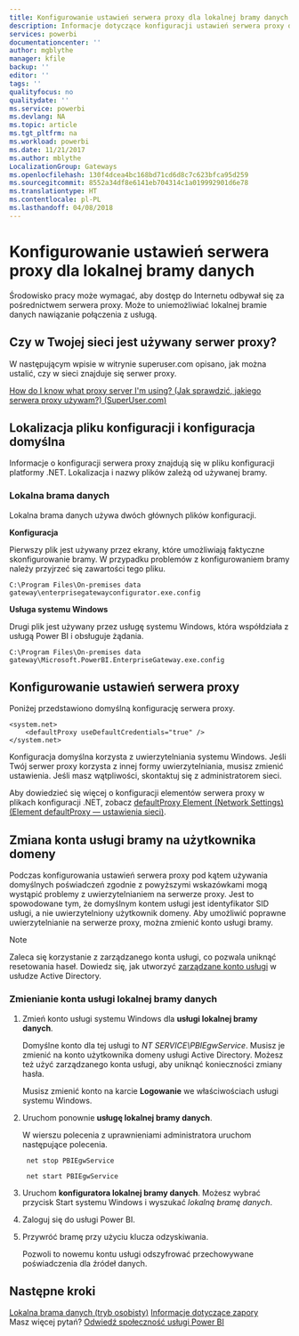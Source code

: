 ```yaml
---
title: Konfigurowanie ustawień serwera proxy dla lokalnej bramy danych
description: Informacje dotyczące konfiguracji ustawień serwera proxy dla lokalnej bramy danych.
services: powerbi
documentationcenter: ''
author: mgblythe
manager: kfile
backup: ''
editor: ''
tags: ''
qualityfocus: no
qualitydate: ''
ms.service: powerbi
ms.devlang: NA
ms.topic: article
ms.tgt_pltfrm: na
ms.workload: powerbi
ms.date: 11/21/2017
ms.author: mblythe
LocalizationGroup: Gateways
ms.openlocfilehash: 130f4dcea4bc168bd71cd6d8c7c623bfca95d259
ms.sourcegitcommit: 8552a34df8e6141eb704314c1a019992901d6e78
ms.translationtype: HT
ms.contentlocale: pl-PL
ms.lasthandoff: 04/08/2018
---
```

# <a name="configuring-proxy-settings-for-the-on-premises-data-gateway"></a>Konfigurowanie ustawień serwera proxy dla lokalnej bramy danych
Środowisko pracy może wymagać, aby dostęp do Internetu odbywał się za pośrednictwem serwera proxy. Może to uniemożliwiać lokalnej bramie danych nawiązanie połączenia z usługą.

## <a name="does-your-network-use-a-proxy"></a>Czy w Twojej sieci jest używany serwer proxy?
W następującym wpisie w witrynie superuser.com opisano, jak można ustalić, czy w sieci znajduje się serwer proxy.

[How do I know what proxy server I'm using? (Jak sprawdzić, jakiego serwera proxy używam?) (SuperUser.com)](https://superuser.com/questions/346372/how-do-i-know-what-proxy-server-im-using)

## <a name="configuration-file-location-and-default-configuration"></a>Lokalizacja pliku konfiguracji i konfiguracja domyślna
Informacje o konfiguracji serwera proxy znajdują się w pliku konfiguracji platformy .NET. Lokalizacja i nazwy plików zależą od używanej bramy.

### <a name="on-premises-data-gateway"></a>Lokalna brama danych
Lokalna brama danych używa dwóch głównych plików konfiguracji.

**Konfiguracja**

Pierwszy plik jest używany przez ekrany, które umożliwiają faktyczne skonfigurowanie bramy. W przypadku problemów z konfigurowaniem bramy należy przyjrzeć się zawartości tego pliku.

    C:\Program Files\On-premises data gateway\enterprisegatewayconfigurator.exe.config

**Usługa systemu Windows**

Drugi plik jest używany przez usługę systemu Windows, która współdziała z usługą Power BI i obsługuje żądania.

    C:\Program Files\On-premises data gateway\Microsoft.PowerBI.EnterpriseGateway.exe.config

## <a name="configuring-proxy-settings"></a>Konfigurowanie ustawień serwera proxy
Poniżej przedstawiono domyślną konfigurację serwera proxy.

    <system.net>
        <defaultProxy useDefaultCredentials="true" />
    </system.net>

Konfiguracja domyślna korzysta z uwierzytelniania systemu Windows. Jeśli Twój serwer proxy korzysta z innej formy uwierzytelniania, musisz zmienić ustawienia. Jeśli masz wątpliwości, skontaktuj się z administratorem sieci.

Aby dowiedzieć się więcej o konfiguracji elementów serwera proxy w plikach konfiguracji .NET, zobacz [defaultProxy Element (Network Settings) (Element defaultProxy — ustawienia sieci)](https://msdn.microsoft.com/library/kd3cf2ex.aspx).

## <a name="changing-the-gateway-service-account-to-a-domain-user"></a>Zmiana konta usługi bramy na użytkownika domeny
Podczas konfigurowania ustawień serwera proxy pod kątem używania domyślnych poświadczeń zgodnie z powyższymi wskazówkami mogą wystąpić problemy z uwierzytelnianiem na serwerze proxy. Jest to spowodowane tym, że domyślnym kontem usługi jest identyfikator SID usługi, a nie uwierzytelniony użytkownik domeny. Aby umożliwić poprawne uwierzytelnianie na serwerze proxy, można zmienić konto usługi bramy.

> [!NOTE]
> Zaleca się korzystanie z zarządzanego konta usługi, co pozwala uniknąć resetowania haseł. Dowiedz się, jak utworzyć [zarządzane konto usługi](https://technet.microsoft.com/library/dd548356.aspx) w usłudze Active Directory.
> 
> 

### <a name="change-the-on-premises-data-gateway-service-account"></a>Zmienianie konta usługi lokalnej bramy danych
1. Zmień konto usługi systemu Windows dla **usługi lokalnej bramy danych**.
   
    Domyślne konto dla tej usługi to *NT SERVICE\PBIEgwService*. Musisz je zmienić na konto użytkownika domeny usługi Active Directory. Możesz też użyć zarządzanego konta usługi, aby uniknąć konieczności zmiany hasła.
   
    Musisz zmienić konto na karcie **Logowanie** we właściwościach usługi systemu Windows.
2. Uruchom ponownie **usługę lokalnej bramy danych**.
   
    W wierszu polecenia z uprawnieniami administratora uruchom następujące polecenia.
   
        net stop PBIEgwService
   
        net start PBIEgwService
3. Uruchom **konfiguratora lokalnej bramy danych**. Możesz wybrać przycisk Start systemu Windows i wyszukać *lokalną bramę danych*.
4. Zaloguj się do usługi Power BI.
5. Przywróć bramę przy użyciu klucza odzyskiwania.
   
    Pozwoli to nowemu kontu usługi odszyfrować przechowywane poświadczenia dla źródeł danych.

## <a name="next-steps"></a>Następne kroki
[Lokalna brama danych (tryb osobisty)](service-gateway-personal-mode.md)
[Informacje dotyczące zapory](service-gateway-onprem-tshoot.md#firewall-or-proxy)  
Masz więcej pytań? [Odwiedź społeczność usługi Power BI](http://community.powerbi.com/)

